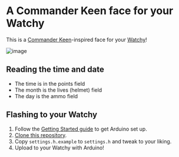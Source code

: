 # A Commander Keen face for your Watchy

This is a [Commander Keen](https://user-images.githubusercontent.com/820984/167292044-b85732d1-be91-411b-a195-1c9da6e91c9c.jpg)-inspired face for your [Watchy](https://watchy.sqfmi.com)!

![image](https://user-images.githubusercontent.com/820984/167294387-653942e4-c065-440d-9d58-37077bebe773.jpg)

## Reading the time and date

- The time is in the points field
- The month is the lives (helmet) field
- The day is the ammo field

## Flashing to your Watchy

1. Follow the [Getting Started guide](https://watchy.sqfmi.com/docs/getting-started) to get Arduino set up.
1. [Clone this repository](https://docs.github.com/en/repositories/creating-and-managing-repositories/cloning-a-repository).
1. Copy `settings.h.example` to `settings.h` and tweak to your liking.
1. Upload to your Watchy with Arduino!

